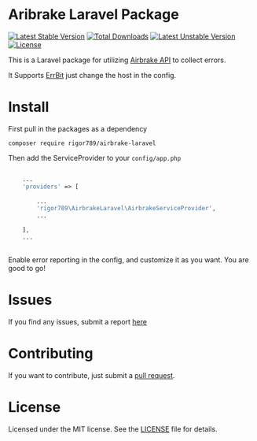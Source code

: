 # Aribrake Laravel Package
[![Latest Stable Version](https://poser.pugx.org/rigor789/airbrake-laravel/v/stable.svg)](https://packagist.org/packages/rigor789/airbrake-laravel) [![Total Downloads](https://poser.pugx.org/rigor789/airbrake-laravel/downloads.svg)](https://packagist.org/packages/rigor789/airbrake-laravel) [![Latest Unstable Version](https://poser.pugx.org/rigor789/airbrake-laravel/v/unstable.svg)](https://packagist.org/packages/rigor789/airbrake-laravel) [![License](https://poser.pugx.org/rigor789/airbrake-laravel/license.svg)](https://packagist.org/packages/rigor789/airbrake-laravel)

This is a Laravel package for utilizing [Airbrake API](https://github.com/airbrake/airbrake-php) to collect errors.

It Supports [ErrBit](https://github.com/errbit/errbit) just change the host in the config.

# Install

First pull in the packages as a dependency

```
composer require rigor789/airbrake-laravel 
```

Then add the ServiceProvider to your ``` config/app.php ```

```php

    ...
    'providers' => [
  
        ...
        'rigor789\AirbrakeLaravel\AirbrakeServiceProvider',
        ...

    ],
    ...
  
```

Enable error reporting in the config, and customize it as you want. You are good to go!

# Issues

If you find any issues, submit a report [here](https://github.com/rigor789/airbrake-laravel/issues)

# Contributing

If you want to contribute, just submit a [pull request](https://github.com/rigor789/airbrake-laravel/pulls).

# License

Licensed under the MIT license. See the [LICENSE](https://github.com/rigor789/airbrake-laravel/blob/master/LICENSE) file for details.